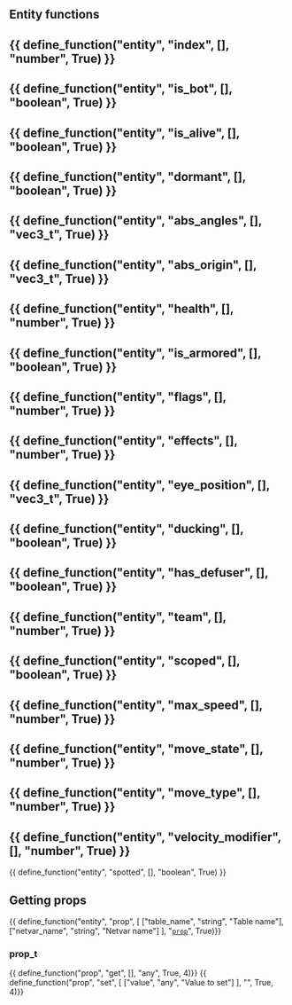 ## Entity functions

{{ define_function("entity", "index", [], "number", True) }}
---
{{ define_function("entity", "is_bot", [], "boolean", True) }}
---
{{ define_function("entity", "is_alive", [], "boolean", True) }}
---
{{ define_function("entity", "dormant", [], "boolean", True) }}
---
{{ define_function("entity", "abs_angles", [], "vec3_t", True) }}
---
{{ define_function("entity", "abs_origin", [], "vec3_t", True) }}
---
{{ define_function("entity", "health", [], "number", True) }}
---
{{ define_function("entity", "is_armored", [], "boolean", True) }}
---
{{ define_function("entity", "flags", [], "number", True) }}
---
{{ define_function("entity", "effects", [], "number", True) }}
---
{{ define_function("entity", "eye_position", [], "vec3_t", True) }}
---
{{ define_function("entity", "ducking", [], "boolean", True) }}
---
{{ define_function("entity", "has_defuser", [], "boolean", True) }}
---
{{ define_function("entity", "team", [], "number", True) }}
---
{{ define_function("entity", "scoped", [], "boolean", True) }}
---
{{ define_function("entity", "max_speed", [], "number", True) }}
---
{{ define_function("entity", "move_state", [], "number", True) }}
---
{{ define_function("entity", "move_type", [], "number", True) }}
---
{{ define_function("entity", "velocity_modifier", [], "number", True) }}
---
{{ define_function("entity", "spotted", [], "boolean", True) }}

## Getting props

{{ define_function("entity", "prop", [
    ["table_name", "string", "Table name"],
    ["netvar_name", "string", "Netvar name"]
], "[`prop`](#prop)", True)}}

### prop_t

{{ define_function("prop", "get", [], "any", True, 4)}}
{{ define_function("prop", "set", [
    ["value", "any", "Value to set"]
], "", True, 4)}}

<!-- 
---
{{ define_function("entity", "is_weapon", [], "boolean", True) }}
---
{{ define_function("entity", "is_dormant", [], "boolean", True) }}
---
{{ define_function("entity", "get_index", [], "number", True) }}
---
{{ define_function("entity", "get_origin", [], "vec3_t", True) }}
Returns abs origin of the entity

---
{{ define_function("entity", "get_class_id", [], "number", True) }}
---
{{ define_function("entity", "get_class_name", [], "string", True) }}
---
## Getting FFI pointer
To get entity pointer you can use `entity[0]`  
Also you can use `entity[OFFSET]` to get the address pointing to specified offset of the entity
Hexadecimal and decimal number are both supported
!!! example
    This example will print money of all players
    ```lua linenums="1"
    entitylist.get_entities("CCSPlayer", false, function(entity)
        local origin = entity:get_origin()
        local origin2 = render.world_to_screen(origin)
        local money = ffi.cast("int*", entity[0x117B8])[0] --m_iAccount: 0x117B8

        if origin2 ~= nil then
            render.text(tostring(money), 0, origin2)
        end
    end)
    ``` -->
